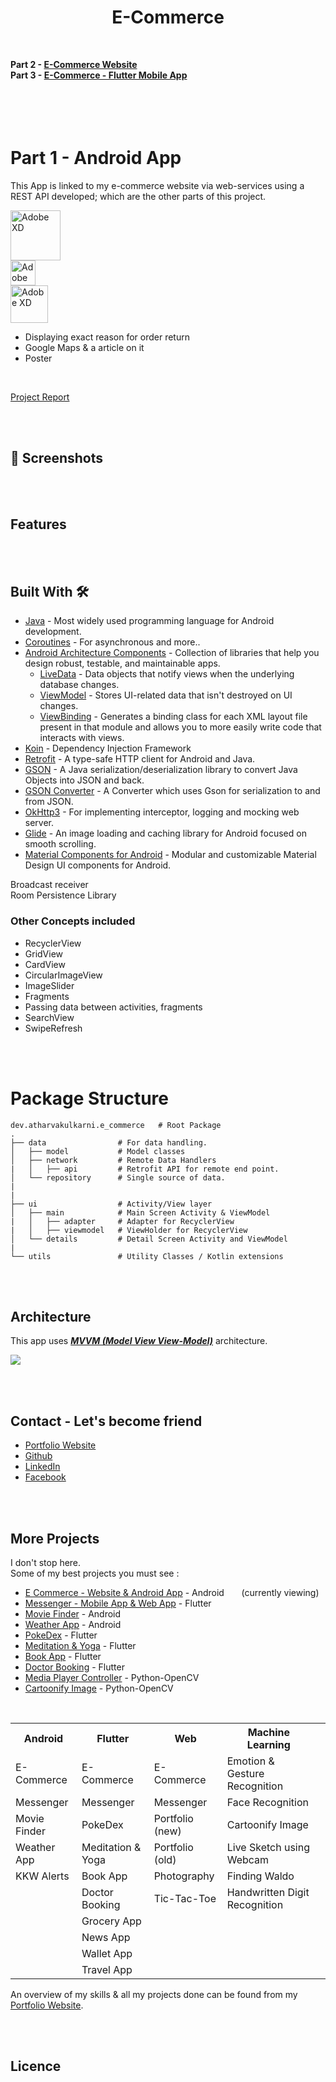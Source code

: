 # <div align="center">E-Commerce</div>
&nbsp; 
&nbsp;
&nbsp;
&nbsp;
&nbsp; 
&nbsp;


<B>Part 2 - [E-Commerce Website]()    <BR>
   Part 3 - [E-Commerce - Flutter Mobile App]()     <BR><BR><BR>
      <BR><BR>
</B>
  
  
# Part 1 - Android App

This App is linked to my e-commerce website via web-services using a REST API developed; which are the other parts of this project. <BR>   

<div class="row">
  <div class="column">
    <img src="https://4.bp.blogspot.com/-NnAkV5vpYuw/XNMYF4RtLvI/AAAAAAAAI70/kdgLm3cnTO4FB4rUC0v9smscN3zHJPlLgCLcBGAs/s1600/Jetpack_logo%2B%25282%2529.png" alt="Adobe XD" width="80px">
  </div>
   
  <div class="column">
    <img src="https://upload.wikimedia.org/wikipedia/en/thumb/3/30/Java_programming_language_logo.svg/1200px-Java_programming_language_logo.svg.png" alt="Adobe XD" width="40px">
  </div>
  
  <div class="column">
    <img src="https://cdn.worldvectorlogo.com/logos/adobe-xd.svg" alt="Adobe XD" width="60px">
  </div>
</div>



  - Displaying exact reason for order return
  - Google Maps & a article on it
- Poster

<BR> 
  
[Project Report]()

 
<BR><BR>

## 📸 Screenshots

  
<BR><BR>
   
## Features

<BR><BR>
  
  
## Built With 🛠
- [Java](https://www.java.com/en/) - Most widely used programming language for Android development.
- [Coroutines](https://kotlinlang.org/docs/reference/coroutines-overview.html) - For asynchronous and more..
- [Android Architecture Components](https://developer.android.com/topic/libraries/architecture) - Collection of libraries that help you design robust, testable, and maintainable apps.
  - [LiveData](https://developer.android.com/topic/libraries/architecture/livedata) - Data objects that notify views when the underlying database changes.
  - [ViewModel](https://developer.android.com/topic/libraries/architecture/viewmodel) - Stores UI-related data that isn't destroyed on UI changes. 
  - [ViewBinding](https://developer.android.com/topic/libraries/view-binding) - Generates a binding class for each XML layout file present in that module and allows you to more easily write code that interacts with views.
- [Koin](https://insert-koin.io) - Dependency Injection Framework
- [Retrofit](https://square.github.io/retrofit/) - A type-safe HTTP client for Android and Java.
- [GSON](https://github.com/google/gson) - A Java serialization/deserialization library to convert Java Objects into JSON and back.
- [GSON Converter](https://github.com/square/retrofit/tree/master/retrofit-converters/gson) - A Converter which uses Gson for serialization to and from JSON.
- [OkHttp3](https://github.com/square/okhttp) -  For implementing interceptor, logging and mocking web server.
- [Glide](https://github.com/bumptech/glide) - An image loading and caching library for Android focused on smooth scrolling.
- [Material Components for Android](https://github.com/material-components/material-components-android) - Modular and customizable Material Design UI components for Android.

Broadcast receiver  <BR>
Room Persistence Library   <BR>



### Other Concepts included
- RecyclerView
- GridView
- CardView
- CircularImageView
- ImageSlider
- Fragments
- Passing data between activities, fragments
- SearchView
- SwipeRefresh

<BR><BR>
  
  
# Package Structure
    
    dev.atharvakulkarni.e_commerce   # Root Package
    .
    ├── data                # For data handling.
    │   ├── model           # Model classes
    │   ├── network         # Remote Data Handlers     
    |   │   ├── api         # Retrofit API for remote end point.
    │   └── repository      # Single source of data.
    |
    |
    ├── ui                  # Activity/View layer
    │   ├── main            # Main Screen Activity & ViewModel
    |   │   ├── adapter     # Adapter for RecyclerView
    |   │   ├── viewmodel   # ViewHolder for RecyclerView   
    │   └── details         # Detail Screen Activity and ViewModel
    |
    └── utils               # Utility Classes / Kotlin extensions
    
    
<BR><BR>
  
    
## Architecture
This app uses [***MVVM (Model View View-Model)***](https://developer.android.com/jetpack/docs/guide#recommended-app-arch) architecture.

![](https://developer.android.com/topic/libraries/architecture/images/final-architecture.png)

<BR><BR>

## Contact - Let's become friend
- [Portfolio Website](https://kulkarniatharva.github.io/)
- [Github](https://github.com/KulkarniAtharva)
- [LinkedIn](https://www.linkedin.com/in/atharva-kulkarni-146279187/)
- [Facebook](https://www.facebook.com/atharva.kulkarni.96343/)


<BR><BR>

 ## More Projects   
 
 I don't stop here.  <BR>
 Some of my best projects you must see :
 
 - [E Commerce - Website & Android App]()  - Android   &nbsp;&nbsp;&nbsp;&nbsp;&nbsp; (currently viewing)
 - [Messenger - Mobile App & Web App]()  - Flutter                                                             
 - [Movie Finder](https://github.com/KulkarniAtharva/Movie_Finder-Android)      - Android
 - [Weather App]()    - Android
 - [PokeDex]()  - Flutter
 - [Meditation & Yoga]()  - Flutter
 - [Book App]()   - Flutter
 - [Doctor Booking]()   - Flutter
 - [Media Player Controller]()  -  Python-OpenCV 
 - [Cartoonify Image]()  - Python-OpenCV
 
 <BR>
   
   
   
 
<table style="width:100%">
  <tr>
    <th>Android</th>
    <th>Flutter</th> 
    <th>Web</th>
    <th>Machine Learning</th> 
  </tr>
  <tr>
    <td>E-Commerce</td>
    <td>E-Commerce</td>
    <td>E-Commerce</td>
    <td>Emotion & Gesture Recognition</td>
    <td></td>
  </tr> 
  <tr>
    <td>Messenger</td>
    <td>Messenger</td> 
    <td>Messenger</td>
    <td>Face Recognition</td>
  </tr>    
  <tr>
    <td>Movie Finder</td>
    <td>PokeDex</td>
    <td>Portfolio (new)</td>
    <td>Cartoonify Image</td>
  </tr>
  <tr>
    <td>Weather App</td>
    <td>Meditation & Yoga</td>
    <td>Portfolio (old)</td>
    <td>Live Sketch using Webcam</td>
  </tr>  
  <tr>
    <td>KKW Alerts</td>
    <td>Book App</td>
    <td>Photography</td>
    <td>Finding Waldo</td>
  </tr>  
  <tr>
    <td></td>
    <td>Doctor Booking</td>
    <td>Tic-Tac-Toe</td>
    <td>Handwritten Digit Recognition</td>
  </tr>   
  <tr>
    <td></td>
    <td>Grocery App</td>
    <td></td>
    <td></td>
  </tr>   
  <tr>
    <td></td>
    <td>News App</td>
    <td></td>
    <td></td>
  </tr>   
  <tr>
    <td></td>
    <td>Wallet App</td>
    <td></td>
    <td></td>
  </tr>   
  <tr>
    <td></td>
    <td>Travel App</td>
    <td></td>
    <td></td>
  </tr>   
    
   
</table>
     
     
 
 An overview of my skills & all my projects done can be found from my [Portfolio Website](https://kulkarniatharva.github.io/).
 
 <BR><BR>
 
 ## Licence
